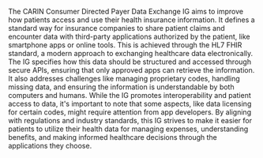 The CARIN Consumer Directed Payer Data Exchange IG aims to improve how patients access and use their health insurance information. It defines a standard way for insurance companies to share patient claims and encounter data with third-party applications authorized by the patient, like smartphone apps or online tools. This is achieved through the HL7 FHIR standard, a modern approach to exchanging healthcare data electronically. The IG specifies how this data should be structured and accessed through secure APIs, ensuring that only approved apps can retrieve the information. It also addresses challenges like managing proprietary codes, handling missing data, and ensuring the information is understandable by both computers and humans. While the IG promotes interoperability and patient access to data, it's important to note that some aspects, like data licensing for certain codes, might require attention from app developers. By aligning with regulations and industry standards, this IG strives to make it easier for patients to utilize their health data for managing expenses, understanding benefits, and making informed healthcare decisions through the applications they choose. 
